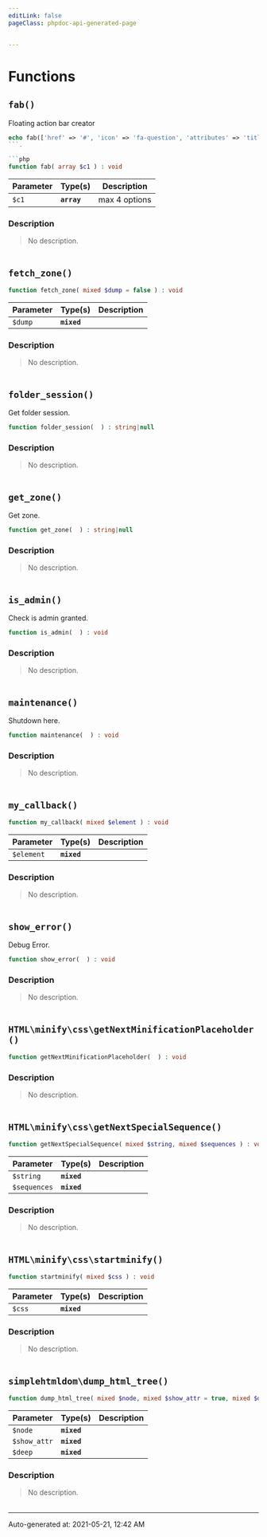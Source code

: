 ```yaml
---
editLink: false
pageClass: phpdoc-api-generated-page


---
```


# Functions

        
##  `fab()`    

Floating action bar creator
```php
echo fab(['href' => '#', 'icon' => 'fa-question', 'attributes' => 'title="#href" rel="nofollow"'], ['href' => '#user', 'icon' => 'fa-user', 'attributes' => 'title="#user" rel="nofollow"']);
```.

```php
function fab( array $c1 ) : void
```

| Parameter | Type(s) | Description |
|-----------|------|-------------|
| `$c1` | **`array`** | max 4 options |


### Description

> No description.

| | |
|:--------:| ----------- |


        
##  `fetch_zone()`    



```php
function fetch_zone( mixed $dump = false ) : void
```

| Parameter | Type(s) | Description |
|-----------|------|-------------|
| `$dump` <Badge text="optional" type="warn"/>| **`mixed`** |  |


### Description

> No description.

| | |
|:--------:| ----------- |


        
##  `folder_session()`    

Get folder session.

```php
function folder_session(  ) : string|null
```



### Description

> No description.

| | |
|:--------:| ----------- |


        
##  `get_zone()`    

Get zone.

```php
function get_zone(  ) : string|null
```



### Description

> No description.

| | |
|:--------:| ----------- |


        
##  `is_admin()`    

Check is admin granted.

```php
function is_admin(  ) : void
```



### Description

> No description.

| | |
|:--------:| ----------- |


        
##  `maintenance()`    

Shutdown here.

```php
function maintenance(  ) : void
```



### Description

> No description.

| | |
|:--------:| ----------- |


        
##  `my_callback()`    



```php
function my_callback( mixed $element ) : void
```

| Parameter | Type(s) | Description |
|-----------|------|-------------|
| `$element` | **`mixed`** |  |


### Description

> No description.

| | |
|:--------:| ----------- |


        
##  `show_error()`    

Debug Error.

```php
function show_error(  ) : void
```



### Description

> No description.

| | |
|:--------:| ----------- |


        
##  `HTML\minify\css\getNextMinificationPlaceholder()`    



```php
function getNextMinificationPlaceholder(  ) : void
```



### Description

> No description.

| | |
|:--------:| ----------- |


        
##  `HTML\minify\css\getNextSpecialSequence()`    



```php
function getNextSpecialSequence( mixed $string, mixed $sequences ) : void
```

| Parameter | Type(s) | Description |
|-----------|------|-------------|
| `$string` | **`mixed`** |  |
| `$sequences` | **`mixed`** |  |


### Description

> No description.

| | |
|:--------:| ----------- |


        
##  `HTML\minify\css\startminify()`    



```php
function startminify( mixed $css ) : void
```

| Parameter | Type(s) | Description |
|-----------|------|-------------|
| `$css` | **`mixed`** |  |


### Description

> No description.

| | |
|:--------:| ----------- |


        
##  `simplehtmldom\dump_html_tree()`    



```php
function dump_html_tree( mixed $node, mixed $show_attr = true, mixed $deep = 0 ) : void
```

| Parameter | Type(s) | Description |
|-----------|------|-------------|
| `$node` | **`mixed`** |  |
| `$show_attr` <Badge text="optional" type="warn"/>| **`mixed`** |  |
| `$deep` <Badge text="optional" type="warn"/>| **`mixed`** |  |


### Description

> No description.

| | |
|:--------:| ----------- |




--------

<div class="page-edit">
    <div class="last-updated">
        <span class="prefix">Auto-generated at: </span>
        <span class="time">2021-05-21, 12:42 AM</span>
    </div>
</div>


<style src="./.assets/normalization.css" scoped/>

